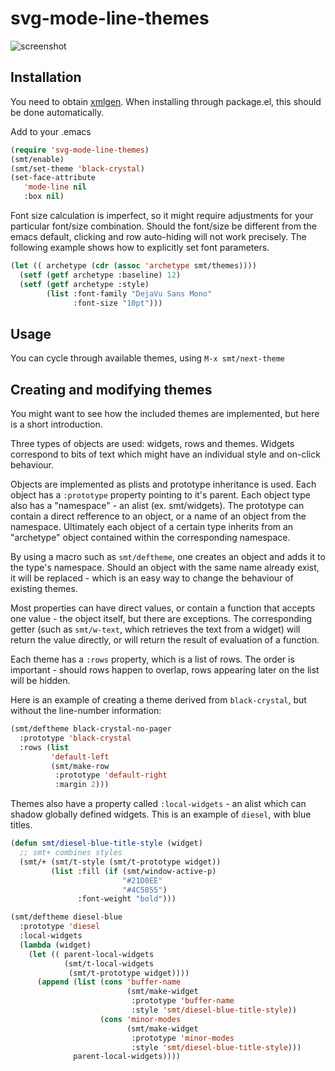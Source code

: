 # svg-mode-line-themes
![screenshot](https://github.com/sabof/svg-mode-line-themes/raw/master/screenshot.png)

## Installation

You need to obtain [xmlgen](https://github.com/philjackson/xmlgen). When
installing through package.el, this should be done automatically.

Add to your .emacs

```lisp
(require 'svg-mode-line-themes)
(smt/enable)
(smt/set-theme 'black-crystal)
(set-face-attribute
   'mode-line nil
   :box nil)
```
Font size calculation is imperfect, so it might require adjustments for your
particular font/size combination. Should the font/size be different from the
emacs default, clicking and row auto-hiding will not work precisely. The
following example shows how to explicitly set font parameters.

```lisp
(let (( archetype (cdr (assoc 'archetype smt/themes))))
  (setf (getf archetype :baseline) 12)
  (setf (getf archetype :style)
        (list :font-family "DejaVu Sans Mono"
              :font-size "10pt")))
```

## Usage

You can cycle through available themes, using `M-x smt/next-theme`

## Creating and modifying themes

You might want to see how the included themes are implemented, but here is a
short introduction.

Three types of objects are used: widgets, rows and themes. Widgets correspond to
bits of text which might have an individual style and on-click behaviour.

Objects are implemented as plists and prototype inheritance is used. Each object
has a `:prototype` property pointing to it's parent. Each object type also has a
"namespace" - an alist (ex. smt/widgets). The prototype can contain a direct
refference to an object, or a name of an object from the namespace. Ultimately
each object of a certain type inherits from an "archetype" object contained
within the corresponding namespace.

By using a macro such as `smt/deftheme`, one creates an object and adds it to the
type's namespace. Should an object with the same name already exist, it will be
replaced - which is an easy way to change the behaviour of existing themes.

Most properties can have direct values, or contain a function that accepts one
value - the object itself, but there are exceptions. The corresponding getter
(such as `smt/w-text`, which retrieves the text from a widget) will return the
value directly, or will return the result of evaluation of a function.

Each theme has a `:rows` property, which is a list of rows. The order is
important - should rows happen to overlap, rows appearing later on the list
will be hidden.

Here is an example of creating a theme derived from `black-crystal`, but without
the line-number information:

```lisp
(smt/deftheme black-crystal-no-pager
  :prototype 'black-crystal
  :rows (list
         'default-left
         (smt/make-row
          :prototype 'default-right
          :margin 2)))
```

Themes also have a property called `:local-widgets` - an alist which can shadow
globally defined widgets. This is an example of `diesel`, with blue titles.

```lisp
(defun smt/diesel-blue-title-style (widget)
  ;; smt+ combines styles
  (smt/+ (smt/t-style (smt/t-prototype widget))
         (list :fill (if (smt/window-active-p)
                         "#21D0EE"
                         "#4C5055")
               :font-weight "bold")))

(smt/deftheme diesel-blue
  :prototype 'diesel
  :local-widgets
  (lambda (widget)
    (let (( parent-local-widgets
            (smt/t-local-widgets
             (smt/t-prototype widget))))
      (append (list (cons 'buffer-name
                          (smt/make-widget
                           :prototype 'buffer-name
                           :style 'smt/diesel-blue-title-style))
                    (cons 'minor-modes
                          (smt/make-widget
                           :prototype 'minor-modes
                           :style 'smt/diesel-blue-title-style)))
              parent-local-widgets))))
```
